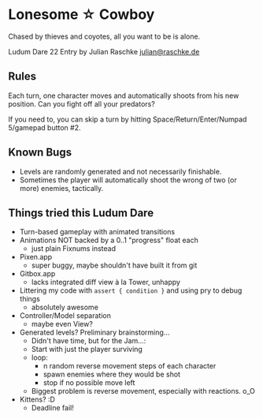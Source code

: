 # Lonesome ☆ Cowboy

Chased by thieves and coyotes, all you want to be is alone.

Ludum Dare 22 Entry by Julian Raschke <julian@raschke.de>

## Rules

Each turn, one character moves and automatically shoots from his new position. Can you fight off all your predators?

If you need to, you can skip a turn by hitting Space/Return/Enter/Numpad 5/gamepad button #2.

## Known Bugs

- Levels are randomly generated and not necessarily finishable.
- Sometimes the player will automatically shoot the wrong of two (or more) enemies, tactically.

## Things tried this Ludum Dare

- Turn-based gameplay with animated transitions
- Animations NOT backed by a 0..1 "progress" float each
  - just plain Fixnums instead
- Pixen.app
  - super buggy, maybe shouldn't have built it from git
- Gitbox.app
  - lacks integrated diff view à la Tower, unhappy
- Littering my code with `assert { condition }` and using pry to debug things
  - absolutely awesome
- Controller/Model separation
  - maybe even View?
- Generated levels? Preliminary brainstorming...
    - Didn't have time, but for the Jam...:
    - Start with just the player surviving
    - loop:
        - n random reverse movement steps of each character
        - spawn enemies where they would be shot
        - stop if no possible move left
    - Biggest problem is reverse movement, especially with reactions. o_O
- Kittens? :D
    - Deadline fail!
